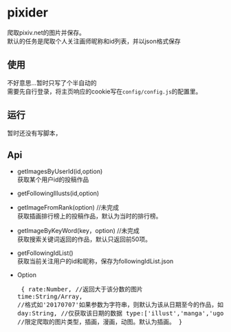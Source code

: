 
# pixider 
爬取pixiv.net的图片并保存。  
默认的任务是爬取个人关注画师昵称和id列表，并以json格式保存  


## 使用
不好意思...暂时只写了个半自动的  
需要先自行登录，将主页响应的cookie写在`config/config.js`的配置里。  

## 运行

暂时还没有写脚本，


## Api
 * getImagesByUserId(id,option)  
 获取某个用户id的投稿作品
 * getFollowingIllusts(id,option)
 
 * getImageFromRank(option) //未完成  
 获取插画排行榜上的投稿作品，默认为当时的排行榜。
 * getImageByKeyWord(key，option) //未完成  
 获取搜索关键词返回的作品，默认只返回前50项。
 * getFollowingIdList()  
  获取当前关注用户的id和昵称，保存为followingIdList.json
 * Option<pre>
  {
  rate:Number,		     //返回大于该分数的图片
  time:String/Array, 	//格式如'20170707'如果参数为字符串，则默认为该从日期至今的作品，如果为数组，则为数组内两个日期之间的作品
  day:String,		   //仅获取该日期的数据
  type:['illust','manga','ugoira']      //限定爬取的图片类型，插画，漫画，动图。默认为插画。
  }
</pre>
